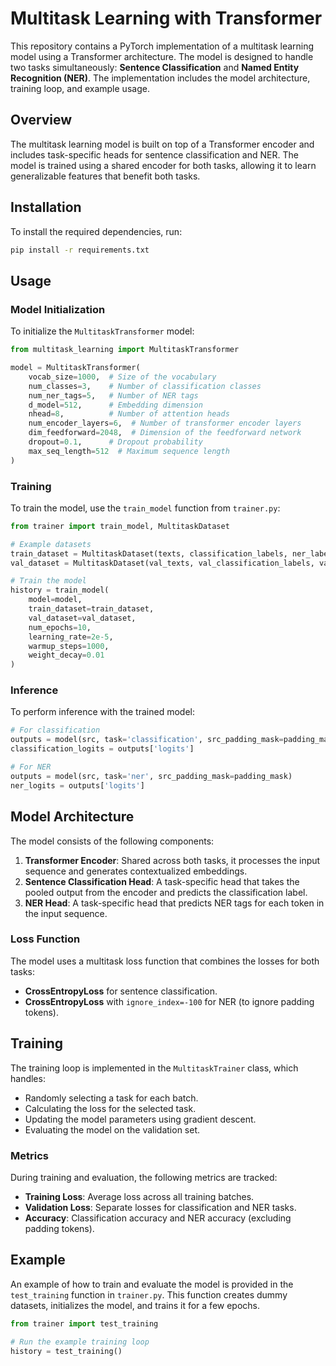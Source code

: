 # Multitask Learning with Transformer

This repository contains a PyTorch implementation of a multitask learning model using a Transformer architecture. The model is designed to handle two tasks simultaneously: **Sentence Classification** and **Named Entity Recognition (NER)**. The implementation includes the model architecture, training loop, and example usage.

## Overview

The multitask learning model is built on top of a Transformer encoder and includes task-specific heads for sentence classification and NER. The model is trained using a shared encoder for both tasks, allowing it to learn generalizable features that benefit both tasks.

## Installation

To install the required dependencies, run:

```bash
pip install -r requirements.txt
```

## Usage

### Model Initialization

To initialize the `MultitaskTransformer` model:

```python
from multitask_learning import MultitaskTransformer

model = MultitaskTransformer(
    vocab_size=1000,  # Size of the vocabulary
    num_classes=3,    # Number of classification classes
    num_ner_tags=5,   # Number of NER tags
    d_model=512,      # Embedding dimension
    nhead=8,          # Number of attention heads
    num_encoder_layers=6,  # Number of transformer encoder layers
    dim_feedforward=2048,  # Dimension of the feedforward network
    dropout=0.1,      # Dropout probability
    max_seq_length=512  # Maximum sequence length
)
```

### Training

To train the model, use the `train_model` function from `trainer.py`:

```python
from trainer import train_model, MultitaskDataset

# Example datasets
train_dataset = MultitaskDataset(texts, classification_labels, ner_labels, tokenizer=None)
val_dataset = MultitaskDataset(val_texts, val_classification_labels, val_ner_labels, tokenizer=None)

# Train the model
history = train_model(
    model=model,
    train_dataset=train_dataset,
    val_dataset=val_dataset,
    num_epochs=10,
    learning_rate=2e-5,
    warmup_steps=1000,
    weight_decay=0.01
)
```

### Inference

To perform inference with the trained model:

```python
# For classification
outputs = model(src, task='classification', src_padding_mask=padding_mask)
classification_logits = outputs['logits']

# For NER
outputs = model(src, task='ner', src_padding_mask=padding_mask)
ner_logits = outputs['logits']
```

## Model Architecture

The model consists of the following components:

1. **Transformer Encoder**: Shared across both tasks, it processes the input sequence and generates contextualized embeddings.
2. **Sentence Classification Head**: A task-specific head that takes the pooled output from the encoder and predicts the classification label.
3. **NER Head**: A task-specific head that predicts NER tags for each token in the input sequence.

### Loss Function

The model uses a multitask loss function that combines the losses for both tasks:

- **CrossEntropyLoss** for sentence classification.
- **CrossEntropyLoss** with `ignore_index=-100` for NER (to ignore padding tokens).

## Training

The training loop is implemented in the `MultitaskTrainer` class, which handles:

- Randomly selecting a task for each batch.
- Calculating the loss for the selected task.
- Updating the model parameters using gradient descent.
- Evaluating the model on the validation set.

### Metrics

During training and evaluation, the following metrics are tracked:

- **Training Loss**: Average loss across all training batches.
- **Validation Loss**: Separate losses for classification and NER tasks.
- **Accuracy**: Classification accuracy and NER accuracy (excluding padding tokens).

## Example

An example of how to train and evaluate the model is provided in the `test_training` function in `trainer.py`. This function creates dummy datasets, initializes the model, and trains it for a few epochs.

```python
from trainer import test_training

# Run the example training loop
history = test_training()
```
